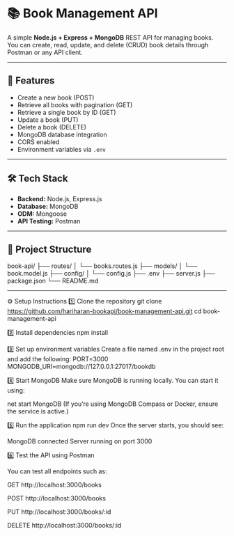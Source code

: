 # 📚 Book Management API

A simple **Node.js + Express + MongoDB** REST API for managing books.  
You can create, read, update, and delete (CRUD) book details through Postman or any API client.

---

## 🚀 Features

- Create a new book (POST)
- Retrieve all books with pagination (GET)
- Retrieve a single book by ID (GET)
- Update a book (PUT)
- Delete a book (DELETE)
- MongoDB database integration
- CORS enabled
- Environment variables via `.env`

---

## 🛠️ Tech Stack

- **Backend:** Node.js, Express.js  
- **Database:** MongoDB  
- **ODM:** Mongoose  
- **API Testing:** Postman  

---

## 📁 Project Structure
book-api/
├── routes/
│ └── books.routes.js
├── models/
│ └── book.model.js
├── config/
│ └── config.js
├── .env
├── server.js
├── package.json
└── README.md


---
⚙️ Setup Instructions
1️⃣  Clone the repository
    git clone https://github.com/hariharan-bookapi/book-management-api.git
    cd book-management-api

2️⃣ Install dependencies
    npm install

3️⃣ Set up environment variables
    Create a file named .env in the project root and add the following:
    PORT=3000
    MONGODB_URI=mongodb://127.0.0.1:27017/bookdb

4️⃣ Start MongoDB
  Make sure MongoDB is running locally.
  You can start it using:

  net start MongoDB
  (If you’re using MongoDB Compass or Docker, ensure the service is active.)
  
5️⃣ Run the application
    npm run dev
Once the server starts, you should see:

MongoDB connected
Server running on port 3000

6️⃣ Test the API using Postman

You can test all endpoints such as:

GET http://localhost:3000/books

POST http://localhost:3000/books

PUT http://localhost:3000/books/:id

DELETE http://localhost:3000/books/:id


    
  




